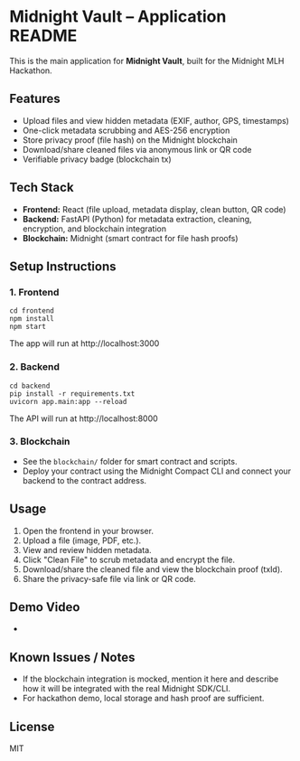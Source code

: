 # Midnight Vault – Application README

This is the main application for **Midnight Vault**, built for the Midnight MLH Hackathon.

## Features
- Upload files and view hidden metadata (EXIF, author, GPS, timestamps)
- One-click metadata scrubbing and AES-256 encryption
- Store privacy proof (file hash) on the Midnight blockchain
- Download/share cleaned files via anonymous link or QR code
- Verifiable privacy badge (blockchain tx)

## Tech Stack
- **Frontend:** React (file upload, metadata display, clean button, QR code)
- **Backend:** FastAPI (Python) for metadata extraction, cleaning, encryption, and blockchain integration
- **Blockchain:** Midnight (smart contract for file hash proofs)

## Setup Instructions

### 1. Frontend
```
cd frontend
npm install
npm start
```
The app will run at http://localhost:3000

### 2. Backend
```
cd backend
pip install -r requirements.txt
uvicorn app.main:app --reload
```
The API will run at http://localhost:8000

### 3. Blockchain
- See the `blockchain/` folder for smart contract and scripts.
- Deploy your contract using the Midnight Compact CLI and connect your backend to the contract address.

## Usage
1. Open the frontend in your browser.
2. Upload a file (image, PDF, etc.).
3. View and review hidden metadata.
4. Click "Clean File" to scrub metadata and encrypt the file.
5. Download/share the cleaned file and view the blockchain proof (txId).
6. Share the privacy-safe file via link or QR code.

## Demo Video
- 

## Known Issues / Notes
- If the blockchain integration is mocked, mention it here and describe how it will be integrated with the real Midnight SDK/CLI.
- For hackathon demo, local storage and hash proof are sufficient.

## License
MIT
